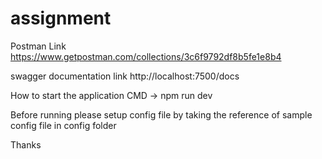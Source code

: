 # assignment

Postman Link https://www.getpostman.com/collections/3c6f9792df8b5fe1e8b4

swagger documentation link
http://localhost:7500/docs


How to start the application
CMD -> npm run dev

Before running please setup config file by taking the reference of sample config file in config folder

Thanks
